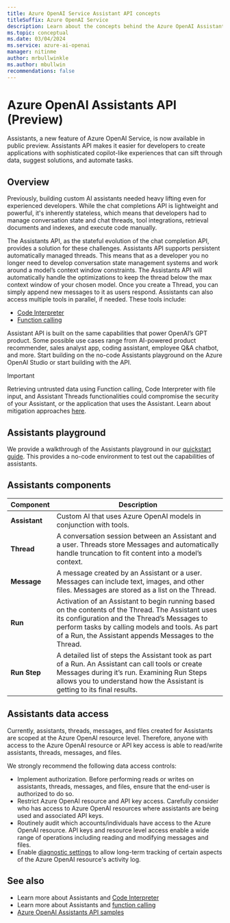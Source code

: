 ```yaml
---
title: Azure OpenAI Service Assistant API concepts
titleSuffix: Azure OpenAI Service
description: Learn about the concepts behind the Azure OpenAI Assistants API.
ms.topic: conceptual
ms.date: 03/04/2024
ms.service: azure-ai-openai
manager: nitinme
author: mrbullwinkle
ms.author: mbullwin
recommendations: false
---
```


# Azure OpenAI Assistants API (Preview)

Assistants, a new feature of Azure OpenAI Service, is now available in public preview. Assistants API makes it easier for developers to create applications with sophisticated copilot-like experiences that can sift through data, suggest solutions, and automate tasks.

## Overview

Previously, building custom AI assistants needed heavy lifting even for experienced developers. While the chat completions API is lightweight and powerful, it's inherently stateless, which means that developers had to manage conversation state and chat threads, tool integrations, retrieval documents and indexes, and execute code manually.

The Assistants API, as the stateful evolution of the chat completion API, provides a solution for these challenges.
Assistants API supports persistent automatically managed threads. This means that as a developer you no longer need to develop conversation state management systems and work around a model’s context window constraints. The Assistants API will automatically handle the optimizations to keep the thread below the max context window of your chosen model. Once you create a Thread, you can simply append new messages to it as users respond. Assistants can also access multiple tools in parallel, if needed. These tools include:

- [Code Interpreter](../how-to/code-interpreter.md)
- [Function calling](../how-to/assistant-functions.md)

Assistant API is built on the same capabilities that power OpenAI’s GPT product. Some possible use cases range from AI-powered product recommender, sales analyst app, coding assistant, employee Q&A chatbot, and more. Start building on the no-code Assistants playground on the Azure OpenAI Studio or start building with the API.

> [!IMPORTANT]
> Retrieving untrusted data using Function calling, Code Interpreter with file input, and Assistant Threads functionalities could compromise the security of your Assistant, or the application that uses the Assistant. Learn about mitigation approaches [here](https://aka.ms/oai/assistant-rai).

## Assistants playground

We provide a walkthrough of the Assistants playground in our [quickstart guide](../assistants-quickstart.md). This provides a no-code environment to test out the capabilities of assistants.

## Assistants components

| **Component** | **Description** |
|---|---|
| **Assistant** | Custom AI that uses Azure OpenAI models in conjunction with tools. |
|**Thread** | A conversation session between an Assistant and a user. Threads store Messages and automatically handle truncation to fit content into a model’s context.|
| **Message** | A message created by an Assistant or a user. Messages can include text, images, and other files. Messages are stored as a list on the Thread. |
|**Run** | Activation of an Assistant to begin running based on the contents of the Thread. The Assistant uses its configuration and the Thread’s Messages to perform tasks by calling models and tools. As part of a Run, the Assistant appends Messages to the Thread.|
|**Run Step** | A detailed list of steps the Assistant took as part of a Run. An Assistant can call tools or create Messages during it’s run. Examining Run Steps allows you to understand how the Assistant is getting to its final results. |

## Assistants data access

Currently, assistants, threads, messages, and files created for Assistants are scoped at the Azure OpenAI resource level. Therefore, anyone with access to the Azure OpenAI resource or API key access is able to read/write assistants, threads, messages, and files.

We strongly recommend the following data access controls:

- Implement authorization. Before performing reads or writes on assistants, threads, messages, and files, ensure that the end-user is authorized to do so.
- Restrict Azure OpenAI resource and API key access. Carefully consider who has access to Azure OpenAI resources where assistants are being used and associated API keys.
- Routinely audit which accounts/individuals have access to the Azure OpenAI resource. API keys and resource level access enable a wide range of operations including reading and modifying messages and files.
- Enable [diagnostic settings](../how-to/monitoring.md#configure-diagnostic-settings) to allow long-term tracking of certain aspects of the Azure OpenAI resource's activity log.

## See also

* Learn more about Assistants and [Code Interpreter](../how-to/code-interpreter.md)
* Learn more about Assistants and [function calling](../how-to/assistant-functions.md)
* [Azure OpenAI Assistants API samples](https://github.com/Azure-Samples/azureai-samples/tree/main/scenarios/Assistants)
